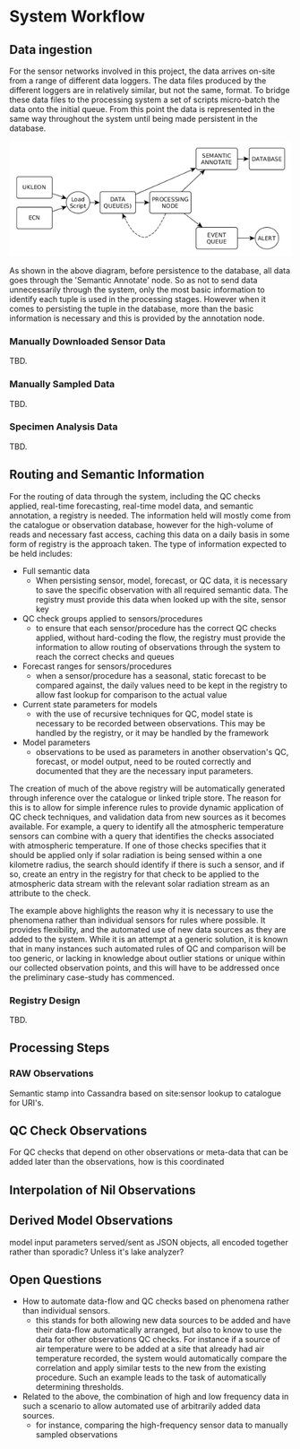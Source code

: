 # System Workflow

## Data ingestion

For the sensor networks involved in this project, the data arrives on-site from a range of different data loggers.  The data files produced by the different loggers are in relatively similar, but not the same, format.  To bridge these data files to the processing system a set of scripts micro-batch the data onto the initial queue.  From this point the data is represented in the same way throughout the system until being made persistent in the database.

![Basic Workflow Overlay](graphics/HighLevelWorkflow.png?raw=true "High Level Dataflow")

As shown in the above diagram, before persistence to the database, all data goes through the 'Semantic Annotate' node.  So as not to send data unnecessarily through the system, only the most basic information to identify each tuple is used in the processing stages.  However when it comes to persisting the tuple in the database, more than the basic information is necessary and this is provided by the annotation node.

### Manually Downloaded Sensor Data

TBD.

### Manually Sampled Data

TBD.

### Specimen Analysis Data

TBD.

## Routing and Semantic Information

For the routing of data through the system, including the QC checks applied, real-time forecasting, real-time model data, and semantic annotation, a registry is needed.  The information held will mostly come from the catalogue or observation database, however for the high-volume of reads and necessary fast access, caching this data on a daily basis in some form of registry is the approach taken.  The type of information expected to be held includes:

* Full semantic data
    + When persisting sensor, model, forecast, or QC data, it is necessary to save the specific observation with all required semantic data.  The registry must provide this data when looked up with the site, sensor key
* QC check groups applied to sensors/procedures
    + to ensure that each sensor/procedure has the correct QC checks applied, without hard-coding the flow, the registry must provide the information to allow routing of observations through the system to reach the correct checks and queues
* Forecast ranges for sensors/procedures
    + when a sensor/procedure has a seasonal, static forecast to be compared against, the daily values need to be kept in the registry to allow fast lookup for comparison to the actual value
* Current state parameters for models
    + with the use of recursive techniques for QC, model state is necessary to be recorded between observations.  This may be handled by the registry, or it may be handled by the framework
* Model parameters
    + observations to be used as parameters in another observation's QC, forecast, or model output, need to be routed correctly and documented that they are the necessary input parameters.
    
The creation of much of the above registry will be automatically generated through inference over the catalogue or linked triple store.  The reason for this is to allow for simple inference rules to provide dynamic application of QC check techniques, and validation data from new sources as it becomes available.  For example, a query to identify all the atmospheric temperature sensors can combine with a query that identifies the checks associated with atmospheric temperature.  If one of those checks specifies that it should be applied only if solar radiation is being sensed within a one kilometre radius, the search should identify if there is such a sensor, and if so, create an entry in the registry for that check to be applied to the atmospheric data stream with the relevant solar radiation stream as an attribute to the check.

The example above highlights the reason why it is necessary to use the phenomena rather than individual sensors for rules where possible.  It provides flexibility, and the automated use of new data sources as they are added to the system.  While it is an attempt at a generic solution, it is known that in many instances such automated rules of QC and comparison will be too generic, or lacking in knowledge about outlier stations or unique within our collected observation points, and this will have to be addressed once the preliminary case-study has commenced.


### Registry Design

TBD.

## Processing Steps

### RAW Observations

Semantic stamp into Cassandra based on site:sensor lookup to catalogue for URI's.

## QC Check Observations

For QC checks that depend on other observations or meta-data that can be added later than the observations, how is this coordinated

## Interpolation of Nil Observations

## Derived Model Observations

model input parameters served/sent as JSON objects, all encoded together rather than sporadic?  Unless it's lake analyzer?


## Open Questions

* How to automate data-flow and QC checks based on phenomena rather than individual sensors.
    + this stands for both allowing new data sources to be added and have their data-flow automatically arranged, but also to know to use the data for other observations QC checks.  For instance if a source of air temperature were to be added at a site that already had air temperature recorded, the system would automatically compare the correlation and apply similar tests to the new from the existing procedure.  Such an example leads to the task of automatically determining thresholds.
* Related to the above, the combination of high and low frequency data in such a scenario to allow automated use of arbitrarily added data sources.
    + for instance, comparing the high-frequency sensor data to manually sampled observations